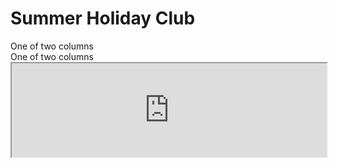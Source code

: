 <div class="jumbotron jumbotron-fluid">
  <div class="container">
    <h1 class="display-4">Summer Holiday Club</h1>
    <div class="container">
  <div class="row">
    <div class="col-sm">
      One of two columns
    </div>
    <div class="col-sm">
      One of two columns
    </div>
  </div>
</div>
  </div>
</div>
<iframe id="ifrmresize" src="https://app.loveadmin.com/ThirdpartyRegistration.aspx?groupID=6AB46F61FE8F9EFF8C20BAE0207888AE" width="100%"> </iframe> <script> iFrameResize({ log: true, autoResize: true }, '#ifrmresize') </script>
